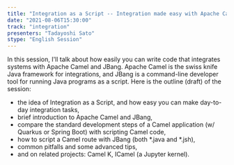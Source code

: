```yaml
---
title: "Integration as a Script -- Integration made easy with Apache Camel and JBang"
date: "2021-08-06T15:30:00" 
track: "integration"
presenters: "Tadayoshi Sato"
stype: "English Session"
---
```

In this session, I'll talk about how easily you can write code that integrates systems with Apache Camel and JBang. Apache Camel is the swiss knife Java framework for integrations, and JBang is a command-line developer tool for running Java programs as a script. Here is the outline (draft) of the session:
* the idea of Integration as a Script, and how easy you can make day-to-day integration tasks,
* brief introduction to Apache Camel and JBang,
* compare the standard development steps of a Camel application (w/ Quarkus or Spring Boot) with scripting Camel code,
* how to script a Camel route with JBang (both *.java and *.jsh),
* common pitfalls and some advanced tips,
* and on related projects: Camel K, ICamel (a Jupyter kernel).